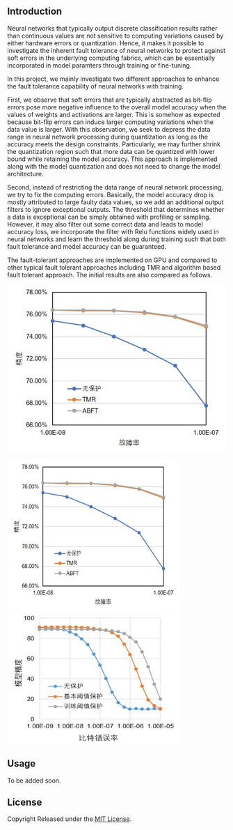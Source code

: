 ## Introduction
Neural networks that typically output discrete classification results rather than continuous values are 
not sensitive to computing variations caused by either hardware errors or quantization. Hence, it makes 
it possible to investigate the inherent fault tolerance of neural networks to protect against soft errors
in the underlying computing fabrics, which can be essentially incorporated in model paramters through 
training or fine-tuning.

In this project, we mainly investigate two different approaches to enhance the fault tolerance capability
of neural networks with training. 

First, we observe that soft errors that are typically abstracted as bit-flip 
errors pose more negative influence to the overall model accuracy when the values of weights and activations are larger. This is somehow as expected because bit-flip errors can induce larger computing variations when the data value is larger. With this observation, we seek to depress the data range in neural network processing during quantization as long as the accuracy meets the design constraints. Particularly, we may further shrink the quantization region such that more data can be quantized with lower bound while retaining the model accuracy. This approach is implemented along with the model quantization and does not need to change the model architecture.

Second, instead of restricting the data range of neural network processing, we try to fix the computing errors. Basically, the model accuracy drop is mostly attributed to large faulty data values, so we add an additional output filters to ignore exceptional outputs. The threshold that determines whether a data is exceptional can be simply obtained with profiling or sampling. However, it may also filter out some correct data and leads to model accuracy loss, we incorporate the filter with Relu functions widely used in neural networks and learn the threshold along during training such that both fault tolerance and model accuracy can be guaranteed.


The fault-tolerant approaches are implemented on GPU and compared to other typical fault tolerant approaches including TMR and algorithm based fault tolerant approach. The initial results are also compared as follows.


![Comparison of baseline, TMR, and ABFT. Resnet18 trained on ImageNet is utilized.](result1.jpg)

<img title="Comparison of baseline, TMR, and ABFT. Resnet18 trained on ImageNet is utilized." src="result1.jpg" style="height: 346px; width:396px;"/>


<img title="Comparison of baseline, basic quantization bound, and optimized quantization bound. Resnet18 trained on CIFAR10 is utilized." src="result2.jpg" style="height: 303px; width:396px;"/>

## Usage
To be added soon.


## License

Copyright Released under the [MIT License](https://opensource.org/licenses/MIT).
